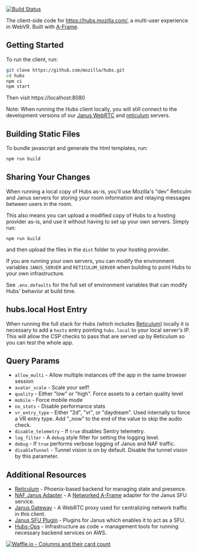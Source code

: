 [![Build Status](https://travis-ci.org/mozilla/hubs.svg?branch=master)](https://travis-ci.org/mozilla/hubs)

The client-side code for https://hubs.mozilla.com/, a multi-user experience in WebVR. Built with
[A-Frame](https://github.com/aframevr/aframe/).

## Getting Started

To run the client, run:

```sh
git clone https://github.com/mozilla/hubs.git
cd hubs
npm ci
npm start
```

Then visit https://localhost:8080

Note: When running the Hubs client locally, you will still connect to the development versions of our [Janus WebRTC](https://github.com/mozilla/janus-plugin-sfu) and [reticulum](https://github.com/mozilla/reticulum) servers. 

## Building Static Files

To bundle javascript and generate the html templates, run:

```sh
npm run build
```

## Sharing Your Changes

When running a local copy of Hubs as-is, you'll use Mozilla's "dev" Reticulm and Janus servers
for storing your room information and relaying messages between users in the room.

This also means you can upload a modified copy of Hubs to a hosting provider as-is, and use it
without having to set up your own servers. Simply run:

```
npm run build
```

and then upload the files in the `dist` folder to your hosting provider.

If you are running your own servers, you can modify the environment variables `JANUS_SERVER` and
`RETICULUM_SERVER` when building to point Hubs to your own infrastructure.

See `.env.defaults` for the full set of environment variables that can modify
Hubs' behavior at build time.

## hubs.local Host Entry

When running the full stack for Hubs (which includes [Reticulum](https://github.com/mozilla/reticulum))
locally it is necessary to add a `hosts` entry pointing `hubs.local` to your local server's IP.
This will allow the CSP checks to pass that are served up by Reticulum so you can test the whole app.

## Query Params

- `allow_multi` - Allow multiple instances off the app in the same browser session
- `avatar_scale` - Scale your self!
- `quality` - Either "low" or "high". Force assets to a certain quality level
- `mobile` - Force mobile mode
- `no_stats` - Disable performance stats
- `vr_entry_type` - Either "2d", "vr", or "daydream". Used internally to force a VR entry type. Add "_now" to the end of the value to skip the audio check.
- `disable_telemetry` - If `true` disables Sentry telemetry.
- `log_filter` - A `debug` style filter for setting the logging level.
- `debug` - If `true` performs verbose logging of Janus and NAF traffic.
- `disableTunnel` - Tunnel vision is on by default. Disable the tunnel vision by this parameter.

## Additional Resources

* [Reticulum](https://github.com/mozilla/reticulum) - Phoenix-based backend for managing state and presence.
* [NAF Janus Adapter](https://github.com/mozilla/naf-janus-adapter) - A [Networked A-Frame](https://github.com/networked-aframe) adapter for the Janus SFU service.
* [Janus Gateway](https://github.com/meetecho/janus-gateway) - A WebRTC proxy used for centralizing network traffic in this client.
* [Janus SFU Plugin](https://github.com/mozilla/janus-plugin-sfu) - Plugins for Janus which enables it to act as a SFU.
* [Hubs-Ops](https://github.com/mozilla/hubs-ops) - Infrastructure as code + management tools for running necessary backend services on AWS.

[![Waffle.io - Columns and their card count](https://badge.waffle.io/mozilla/socialmr.svg?columns=all)](http://waffle.io/mozilla/socialmr)
